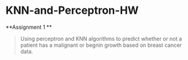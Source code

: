 # KNN-and-Perceptron-HW
**Assignment 1 **
> Using perceptron and KNN algorithms to predict whether or not a patient has a malignant or begnin growth based on breast cancer data.
